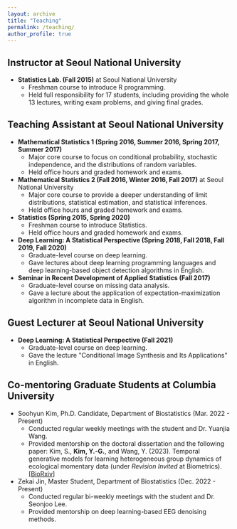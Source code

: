 ```yaml
---
layout: archive
title: "Teaching"
permalink: /teaching/
author_profile: true
---
```


## Instructor at Seoul National University
  - **Statistics Lab. (Fall 2015)** at Seoul National University
    - Freshman course to introduce R programming.
    - Held full responsibility for 17 students, including providing the whole 13 lectures, writing exam problems, and giving final grades.

## Teaching Assistant at Seoul National University
  - **Mathematical Statistics 1 (Spring 2016, Summer 2016, Spring 2017, Summer 2017)**
      - Major core course to focus on conditional probability, stochastic independence, and the distributions of random variables.
      - Held office hours and graded homework and exams.
  - **Mathematical Statistics 2 (Fall 2016, Winter 2016, Fall 2017)** at Seoul National University
    - Major core course to provide a deeper understanding of limit distributions, statistical estimation, and statistical inferences.
    - Held office hours and graded homework and exams.
  - **Statistics (Spring 2015, Spring 2020)**
    - Freshman course to introduce Statistics.
    - Held office hours and graded homework and exams.
  - **Deep Learning: A Statistical Perspective (Spring 2018, Fall 2018, Fall 2019, Fall 2020)**
    - Graduate-level course on deep learning.
    - Gave lectures about deep learning programming languages and deep learning-based object detection algorithms in English.
  - **Seminar in Recent Development of Applied Statistics (Fall 2017)**
    - Graduate-level course on missing data analysis.
    - Gave a lecture about the application of expectation-maximization algorithm in incomplete data in English.
      
## Guest Lecturer at Seoul National University
  - **Deep Learning: A Statistical Perspective (Fall 2021)**
    - Graduate-level course on deep learning.
    - Gave the lecture "Conditional Image Synthesis and Its Applications" in English.
      
## Co-mentoring Graduate Students at Columbia University
  - Soohyun Kim, Ph.D. Candidate, Department of Biostatistics (Mar. 2022 - Present)
    - Conducted regular weekly meetings with the student and Dr. Yuanjia Wang.
    - Provided mentorship on the doctoral dissertation and the following paper:
      Kim, S., **Kim, Y.-G.**, and Wang, Y. (2023). Temporal generative models for learning heterogeneous group dynamics of ecological momentary data (under *Revision Invited* at Biometrics). [[BioRxiv]](https://www.biorxiv.org/content/10.1101/2023.09.13.557652v1)
  - Zekai Jin, Master Student, Department of Biostatistics (Dec. 2022 - Present)
    - Conducted regular bi-weekly meetings with the student and Dr. Seonjoo Lee.
    - Provided mentorship on deep learning-based EEG denoising methods.

